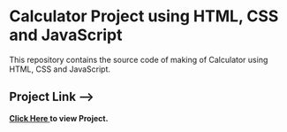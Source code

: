 # Calculator Project using HTML, CSS and JavaScript
This repository contains  the source code of  making of Calculator using HTML, CSS and JavaScript.
<br> 
<h2>Project Link --></h2><span><a href="https://aniketkumar7.github.io/Calculator-Project-in-HTML-and-CSS/"  target="_blank"><b>Click Here<b> </a> to view Project.</span>
